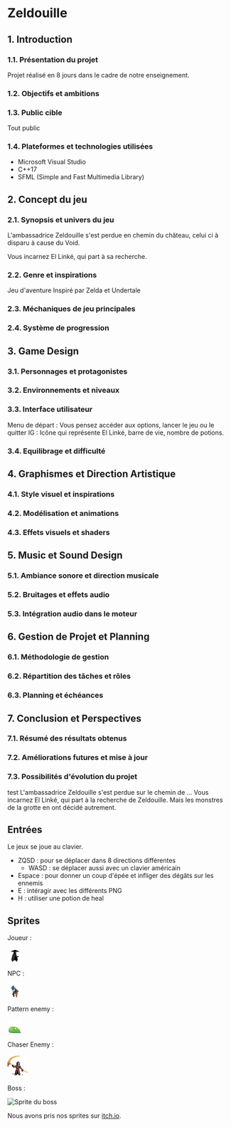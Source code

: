 # Zeldouille

## 1. Introduction
### 1.1. Présentation du projet
Projet réalisé en 8 jours dans le cadre de notre enseignement.
### 1.2. Objectifs et ambitions
### 1.3. Public cible
Tout public
### 1.4. Plateformes et technologies utilisées
* Microsoft Visual Studio
* C++17
* SFML (Simple and Fast Multimedia Library)
## 2. Concept du jeu
### 2.1. Synopsis et univers du jeu
L'ambassadrice Zeldouille s'est perdue en chemin du château, celui ci à disparu à cause du Void.

Vous incarnez El Linké, qui part à sa recherche.
### 2.2. Genre et inspirations
Jeu d'aventure
Inspiré par Zelda et Undertale
### 2.3. Méchaniques de jeu principales
### 2.4. Système de progression
## 3. Game Design
### 3.1. Personnages et protagonistes
### 3.2. Environnements et niveaux
### 3.3. Interface utilisateur
Menu de départ : Vous pensez accéder aux options, lancer le jeu ou le quitter
IG : Icône qui représente El Linké, barre de vie, nombre de potions.
### 3.4. Equilibrage et difficulté
## 4. Graphismes et Direction Artistique
### 4.1. Style visuel et inspirations
### 4.2. Modélisation et animations
### 4.3. Effets visuels et shaders
## 5. Music et Sound Design
### 5.1. Ambiance sonore et direction musicale
### 5.2. Bruitages et effets audio
### 5.3. Intégration audio dans le moteur
## 6. Gestion de Projet et Planning
### 6.1. Méthodologie de gestion
### 6.2. Répartition des tâches et rôles
### 6.3. Planning et échéances
## 7. Conclusion et Perspectives
### 7.1. Résumé des résultats obtenus
### 7.2. Améliorations futures et mise à jour
### 7.3. Possibilités d'évolution du projet

test
L'ambassadrice Zeldouille s'est perdue sur le chemin de ... Vous incarnez El Linké, qui part à la recherche de Zeldouille. Mais les monstres de la grotte en ont décidé autrement.

## Entrées
Le jeux se joue au clavier.
* ZQSD : pour se déplacer dans 8 directions différentes
	* WASD : se déplacer aussi avec un clavier américain
* Espace : pour donner un coup d'épée et infliger des dégâts sur les ennemis
* E : intéragir avec les différents PNG
* H : utiliser une potion de heal

## Sprites
Joueur :

![Sprite du joueur](Projet%20Zelda-Like%202D/assets/player/player_for_md.png)

NPC :

![Sprite du marchand](Projet%20Zelda-Like%202D/assets/NPC/merchant.png)

Pattern enemy :

![Sprite du pattern enemy](Projet%20Zelda-Like%202D/assets/enemy/slime/slime_for_md.png)

Chaser Enemy :

![Sprite du chaser enemy](Projet%20Zelda-Like%202D/assets/enemy/necro/necro_for_md.png)

Boss :

![Sprite du boss](Projet%20Zelda-Like%202D/ForReadMe/Agis_idle.gif)

Nous avons pris nos sprites sur [itch.io](https://itch.io/).
